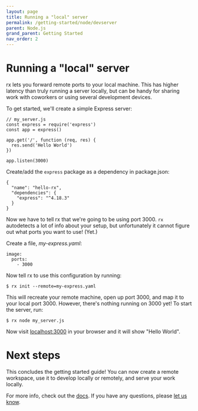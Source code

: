 ```yaml
---
layout: page
title: Running a "local" server
permalink: /getting-started/node/devserver
parent: Node.js
grand_parent: Getting Started
nav_order: 2
---
```


# Running a "local" server

rx lets you forward remote ports to your local machine. This has higher latency
than truly running a server locally, but can be handy for sharing work with
coworkers or using several development devices.

To get started, we'll create a simple Express server:

```
// my_server.js
const express = require('express')
const app = express()

app.get('/', function (req, res) {
  res.send('Hello World')
})

app.listen(3000)
```

Create/add the `express` package as a dependency in package.json:

    {
      "name": "hello-rx",
      "dependencies": {
        "express": "^4.18.3"
      }
    }

Now we have to tell rx that we're going to be using port 3000. `rx` autodetects
a lot of info about your setup, but unfortunately it cannot figure out what
ports you want to use! (Yet.)

Create a file, _my-express.yaml_:

    image:
      ports:
        - 3000

Now tell rx to use this configuration by running:

    $ rx init --remote=my-express.yaml

This will recreate your remote machine, open up port 3000, and map it to your
local port 3000. However, there's nothing running on 3000 yet! To start the
server, run:

    $ rx node my_server.js

Now visit [localhost:3000](http://localhost:3000) in your browser and it will
show "Hello World".

# Next steps

This concludes the getting started guide! You can now create a remote workspace,
use it to develop locally or remotely, and serve your work locally.

For more info, check out the [docs](/docs). If you have any questions, please
[let us know](https://github.com/run-rx/rx/issues).
